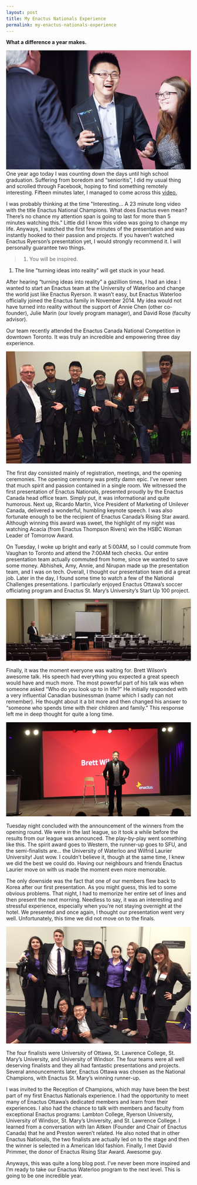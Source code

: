 ```yaml
---
layout: post
title: My Enactus Nationals Experience
permalink: my-enactus-nationals-experience
---
```


**What a difference a year makes.**

![Enactus Cover](/assets/enactus-cover.png)
One year ago today I was counting down the days until high school graduation. Suffering from boredom and “senioritis”, I did my usual thing and scrolled through Facebook, hoping to find something remotely interesting. Fifteen minutes later, I managed to come across this [video.](https://www.youtube.com/watch?v=oPW25D0WQy8)

I was probably thinking at the time "Interesting… A 23 minute long video with the title Enactus National Champions. What does Enactus even mean? There’s no chance my attention span is going to last for more than 5 minutes watching this." Little did I know this video was going to change my life. Anyways, I watched the first few minutes of the presentation and was instantly hooked to their passion and projects. If you haven’t watched Enactus Ryerson’s presentation yet, I would strongly recommend it. I will personally guarantee two things.

> 1. You will be inspired.
 1. The line "turning ideas into reality" will get stuck in your head.

After hearing “turning ideas into reality” a gazillion times, I had an idea: I wanted to start an Enactus team at the University of Waterloo and change the world just like Enactus Ryerson. It wasn’t easy, but Enactus Waterloo officially joined the Enactus family in November 2014. My idea would not have turned into reality without the support of Annie Chen (other co-founder), Julie Marin (our lovely program manager), and David Rose (faculty advisor).

Our team recently attended the Enactus Canada National Competition in downtown Toronto. It was truly an incredible and empowering three day experience.

![Enactus Presentation Team](/assets/enactus-presentation-team.png)

The first day consisted mainly of registration, meetings, and the opening ceremonies. The opening ceremony was pretty damn epic. I’ve never seen that much spirit and passion contained in a single room. We witnessed the first presentation of Enactus Nationals, presented proudly by the Enactus Canada head office team. Simply put, it was informational and quite humorous. Next up, Ricardo Martin, Vice President of Marketing of Unilever Canada, delivered a  wonderful, humbling keynote speech. I was also fortunate enough to be the recipient of Enactus Canada’s Rising Star award. Although winning this award was sweet, the highlight of my night was watching Acacia (from Enactus Thompson Rivers) win the HSBC Woman Leader of Tomorrow Award.

On Tuesday, I woke up bright and early at 5:00AM, so I could commute from Vaughan to Toronto and attend the 7:00AM tech checks. Our entire presentation team actually commuted from home, since we wanted to save some money. Abhishek, Amy, Annie, and Nirupan made up the presentation team, and I was on tech. Overall, I thought our presentation team did a great job. Later in the day, I found some time to watch a few of the National Challenges presentations. I particularly enjoyed Enactus Ottawa’s soccer officiating program and Enactus St. Mary’s University’s Start Up 100 project.

![Enactus Early Morning](/assets/enactus-early-morning.png)

Finally, it was the moment everyone was waiting for. Brett Wilson’s awesome talk. His speech had everything you expected a great speech would have and much more. The most powerful part of his talk was when someone asked “Who do you look up to in life?” He initially responded with a very influential Canadian businessman (name which I sadly can not remember). He thought about it a bit more and then changed his answer to “someone who spends time with their children and family.” This response left me in deep thought for quite a long time.

![Enactus Brett Wilson](/assets/enactus-brett.png)

Tuesday night concluded with the announcement of the winners from the opening round. We were in the last league, so it took a while before the results from our league was announced. The play-by-play went something like this. The spirit award goes to Western, the runner-up goes to SFU, and the semi-finalists are… the University of Waterloo and Wilfrid Laurier University! Just wow. I couldn’t believe it, though at the same time, I knew we did the best we could do. Having our neighbours and friends Enactus Laurier move on with us made the moment even more memorable.

The only downside was the fact that one of our members flew back to Korea after our first presentation. As you might guess, this led to some obvious problems. That night, I had to memorize her entire set of lines and then present the next morning. Needless to say, it was an interesting and stressful experience, especially when you’re not staying overnight at the hotel. We presented and once again, I thought our presentation went very well. Unfortunately, this time we did not move on to the finals.

![Enactus Laurier Team](/assets/enactus-laurier-team.png)

The four finalists were University of Ottawa, St. Lawrence College, St. Mary’s University, and University of Windsor. The four teams were all well deserving finalists and they all had fantastic presentations and projects. Several announcements later, Enactus Ottawa was chosen as the National Champions, with Enactus St. Mary’s winning runner-up.

I was invited to the Reception of Champions, which may have been the best part of my first Enactus Nationals experience. I had the opportunity to meet many of Enactus Ottawa’s dedicated members and learn from their experiences. I also had the chance to talk with members and faculty from exceptional Enactus programs: Lambton College, Ryerson University, University of Windsor, St. Mary’s University, and St. Lawrence College. I learned from a conversation with Ian Aitken (Founder and Chair of Enactus Canada) that he and Preston weren’t related. He also noted that in other Enactus Nationals, the two finalists are actually led on to the stage and then the winner is selected in a American Idol fashion. Finally, I met David Primmer, the donor of Enactus Rising Star Award. Awesome guy.

Anyways, this was quite a long blog post. I’ve never been more inspired and I’m ready to take our Enactus Waterloo program to the next level. This is going to be one incredible year.
